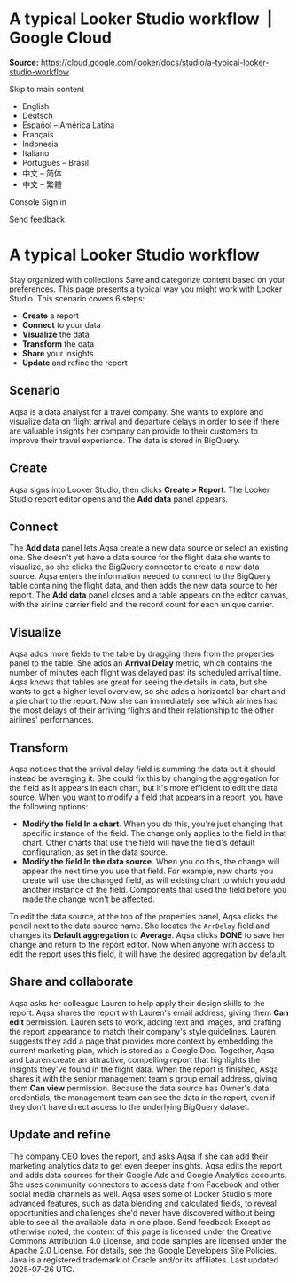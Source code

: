 # A typical Looker Studio workflow  |  Google Cloud

**Source:** https://cloud.google.com/looker/docs/studio/a-typical-looker-studio-workflow

Skip to main content 
  * English
  * Deutsch
  * Español – América Latina
  * Français
  * Indonesia
  * Italiano
  * Português – Brasil
  * 中文 – 简体
  * 中文 – 繁體

Console  Sign in




Send feedback 
#  A typical Looker Studio workflow
Stay organized with collections  Save and categorize content based on your preferences. 
This page presents a typical way you might work with Looker Studio. This scenario covers 6 steps:
  * **Create** a report
  * **Connect** to your data
  * **Visualize** the data
  * **Transform** the data
  * **Share** your insights
  * **Update** and refine the report


## Scenario
Aqsa is a data analyst for a travel company. She wants to explore and visualize data on flight arrival and departure delays in order to see if there are valuable insights her company can provide to their customers to improve their travel experience. The data is stored in BigQuery.
## Create
Aqsa signs into Looker Studio, then clicks **Create > Report**. The Looker Studio report editor opens and the **Add data** panel appears.
## Connect
The **Add data** panel lets Aqsa create a new data source or select an existing one. She doesn't yet have a data source for the flight data she wants to visualize, so she clicks the BigQuery connector to create a new data source.
Aqsa enters the information needed to connect to the BigQuery table containing the flight data, and then adds the new data source to her report.
The **Add data** panel closes and a table appears on the editor canvas, with the airline carrier field and the record count for each unique carrier.
## Visualize
Aqsa adds more fields to the table by dragging them from the properties panel to the table. She adds an **Arrival Delay** metric, which contains the number of minutes each flight was delayed past its scheduled arrival time.
Aqsa knows that tables are great for seeing the details in data, but she wants to get a higher level overview, so she adds a horizontal bar chart and a pie chart to the report. Now she can immediately see which airlines had the most delays of their arriving flights and their relationship to the other airlines' performances.
## Transform
Aqsa notices that the arrival delay field is summing the data but it should instead be averaging it. She could fix this by changing the aggregation for the field as it appears in each chart, but it's more efficient to edit the data source.
When you want to modify a field that appears in a report, you have the following options:
  * **Modify the field In a chart**. When you do this, you're just changing that specific instance of the field. The change only applies to the field in that chart. Other charts that use the field will have the field's default configuration, as set in the data source.
  * **Modify the field In the data source**. When you do this, the change will appear the next time you use that field. For example, new charts you create will use the changed field, as will existing chart to which you add another instance of the field. Components that used the field before you made the change won't be affected.


To edit the data source, at the top of the properties panel, Aqsa clicks the pencil next to the data source name. She locates the `ArrDelay` field and changes its **Default aggregation** to **Average**. Aqsa clicks **DONE** to save her change and return to the report editor.
Now when anyone with access to edit the report uses this field, it will have the desired aggregation by default.
## Share and collaborate
Aqsa asks her colleague Lauren to help apply their design skills to the report. Aqsa shares the report with Lauren's email address, giving them **Can edit** permission. Lauren sets to work, adding text and images, and crafting the report appearance to match their company's style guidelines. Lauren suggests they add a page that provides more context by embedding the current marketing plan, which is stored as a Google Doc. Together, Aqsa and Lauren create an attractive, compelling report that highlights the insights they've found in the flight data.
When the report is finished, Asqa shares it with the senior management team's group email address, giving them **Can view** permission. Because the data source has Owner's data credentials, the management team can see the data in the report, even if they don't have direct access to the underlying BigQuery dataset.
## Update and refine
The company CEO loves the report, and asks Aqsa if she can add their marketing analytics data to get even deeper insights. Aqsa edits the report and adds data sources for their Google Ads and Google Analytics accounts. She uses community connectors to access data from Facebook and other social media channels as well. Aqsa uses some of Looker Studio's more advanced features, such as data blending and calculated fields, to reveal opportunities and challenges she'd never have discovered without being able to see all the available data in one place.
Send feedback 
Except as otherwise noted, the content of this page is licensed under the Creative Commons Attribution 4.0 License, and code samples are licensed under the Apache 2.0 License. For details, see the Google Developers Site Policies. Java is a registered trademark of Oracle and/or its affiliates.
Last updated 2025-07-26 UTC.


